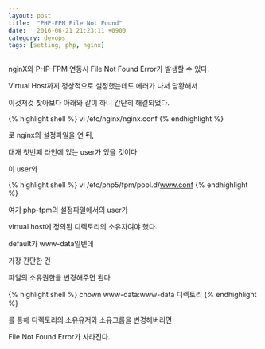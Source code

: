```yaml
---
layout: post
title:  "PHP-FPM File Not Found"
date:   2016-06-21 21:23:11 +0900
category: devops
tags: [setting, php, nginx]
---
```


nginX와 PHP-FPM 연동시 File Not Found Error가 발생할 수 있다.

Virtual Host까지 정상적으로 설정했는데도 에러가 나서 당황해서

이것저것 찾아보다 아래와 같이 하니 간단히 해결되었다.

{% highlight shell %}
 vi /etc/nginx/nginx.conf
{% endhighlight %}

로 nginx의 설정파일을 연 뒤,

대개 첫번째 라인에 있는 user가 있을 것이다

이 user와

{% highlight shell %}
  vi /etc/php5/fpm/pool.d/www.conf
{% endhighlight %}

여기 php-fpm의 설정파일에서의 user가

virtual host에 정의된 디렉토리의 소유자여야 했다.

default가 www-data일텐데

가장 간단한 건

파일의 소유권한을 변경해주면 된다

{% highlight shell %}
  chown www-data:www-data 디렉토리
{% endhighlight %}

를 통해 디렉토리의 소유유저와 소유그룹을 변경해버리면

File Not Found Error가 사라진다.
